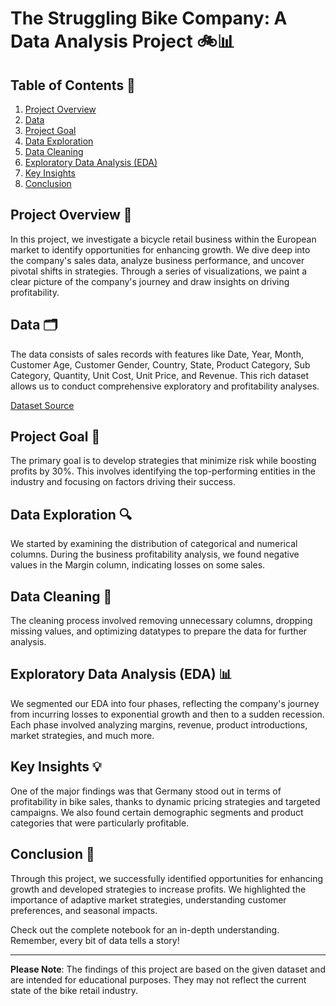 # The Struggling Bike Company: A Data Analysis Project 🚲📊

## Table of Contents 📘

1. [Project Overview](#Project-Overview-)
2. [Data](#Data-)
3. [Project Goal](#Project-Goal-)
4. [Data Exploration](#Data-Exploration-)
5. [Data Cleaning](#Data-Cleaning-)
6. [Exploratory Data Analysis (EDA)](#exploratory-data-analysis-eda-)
7. [Key Insights](#Key-Insights-)
8. [Conclusion](#Conclusion-)

## Project Overview 🚀

In this project, we investigate a bicycle retail business within the European market to identify opportunities for enhancing growth. We dive deep into the company's sales data, analyze business performance, and uncover pivotal shifts in strategies. Through a series of visualizations, we paint a clear picture of the company's journey and draw insights on driving profitability.

## Data 🗂️

The data consists of sales records with features like Date, Year, Month, Customer Age, Customer Gender, Country, State, Product Category, Sub Category, Quantity, Unit Cost, Unit Price, and Revenue. This rich dataset allows us to conduct comprehensive exploratory and profitability analyses.

[Dataset Source](https://www.kaggle.com/datasets/thedevastator/analyzing-customer-spending-habits-to-improve-sa)

## Project Goal 🎯

The primary goal is to develop strategies that minimize risk while boosting profits by 30%. This involves identifying the top-performing entities in the industry and focusing on factors driving their success.

## Data Exploration 🔍

We started by examining the distribution of categorical and numerical columns. During the business profitability analysis, we found negative values in the Margin column, indicating losses on some sales.

## Data Cleaning 🧹

The cleaning process involved removing unnecessary columns, dropping missing values, and optimizing datatypes to prepare the data for further analysis.

## Exploratory Data Analysis (EDA) 📊

We segmented our EDA into four phases, reflecting the company's journey from incurring losses to exponential growth and then to a sudden recession. Each phase involved analyzing margins, revenue, product introductions, market strategies, and much more.

## Key Insights 💡

One of the major findings was that Germany stood out in terms of profitability in bike sales, thanks to dynamic pricing strategies and targeted campaigns. We also found certain demographic segments and product categories that were particularly profitable.

## Conclusion 🏁

Through this project, we successfully identified opportunities for enhancing growth and developed strategies to increase profits. We highlighted the importance of adaptive market strategies, understanding customer preferences, and seasonal impacts.

Check out the complete notebook for an in-depth understanding. Remember, every bit of data tells a story!

---

**Please Note**: The findings of this project are based on the given dataset and are intended for educational purposes. They may not reflect the current state of the bike retail industry.
